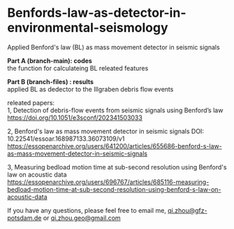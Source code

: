 # Benfords-law-as-detector-in-environmental-seismology
Applied Benford's law (BL) as mass movement detector in seismic signals

**Part A (branch-main): codes**  
the function for calculateing BL releated features

**Part B (branch-files) : results**  
applied BL as dedector to the Illgraben debris flow events


releated papers:  
1, Detection of debris-flow events from seismic signals using Benford’s law
https://doi.org/10.1051/e3sconf/202341503033

2, Benford's law as mass movement detector in seismic signals
DOI: 10.22541/essoar.168987133.36073109/v1 
https://essopenarchive.org/users/641200/articles/655686-benford-s-law-as-mass-movement-detector-in-seismic-signals

3, Measuring bedload motion time at sub-second resolution using Benford's law on acoustic data
https://essopenarchive.org/users/696767/articles/685116-measuring-bedload-motion-time-at-sub-second-resolution-using-benford-s-law-on-acoustic-data

If you have any questions, please feel free to email me, 
qi.zhou@gfz-potsdam.de or qi.zhou.geo@gmail.com

